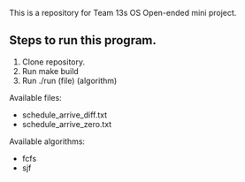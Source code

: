 This is a repository for Team 13s OS Open-ended mini project.

## Steps to run this program.
1. Clone repository.
2. Run make build
3. Run ./run (file) (algorithm) 

Available files:
- schedule_arrive_diff.txt
- schedule_arrive_zero.txt

Available algorithms:
- fcfs
- sjf